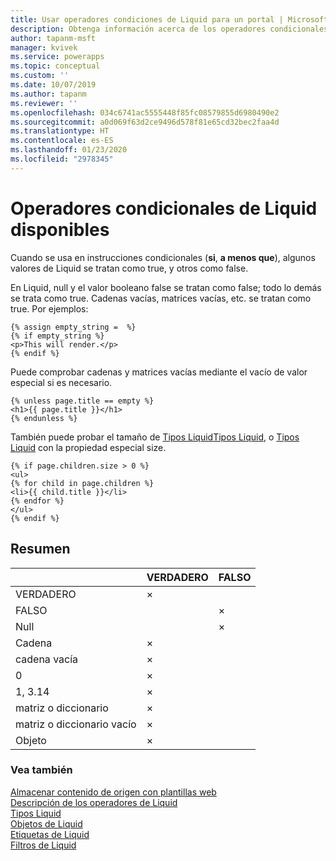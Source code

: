 ```yaml
---
title: Usar operadores condiciones de Liquid para un portal | MicrosoftDocs
description: Obtenga información acerca de los operadores condicionales de Liquid disponibles en un portal.
author: tapanm-msft
manager: kvivek
ms.service: powerapps
ms.topic: conceptual
ms.custom: ''
ms.date: 10/07/2019
ms.author: tapanm
ms.reviewer: ''
ms.openlocfilehash: 034c6741ac5555448f85fc08579855d6980490e2
ms.sourcegitcommit: a0d069f63d2ce9496d578f81e65cd32bec2faa4d
ms.translationtype: HT
ms.contentlocale: es-ES
ms.lasthandoff: 01/23/2020
ms.locfileid: "2978345"
---
```

# <a name="available-liquid-conditional-operators"></a>Operadores condicionales de Liquid disponibles

Cuando se usa en instrucciones condicionales (**si**, **a menos que**), algunos valores de Liquid se tratan como true, y otros como false.

En Liquid, null y el valor booleano false se tratan como false; todo lo demás se trata como true. Cadenas vacías, matrices vacías, etc. se tratan como true. Por ejemplos:

```
{% assign empty_string =  %}
{% if empty_string %}
<p>This will render.</p>
{% endif %}
```
Puede comprobar cadenas y matrices vacías mediante el vacío de valor especial si es necesario.

```
{% unless page.title == empty %}
<h1>{{ page.title }}</h1>
{% endunless %}
```
También puede probar el tamaño de [Tipos Liquid](liquid-types.md)[Tipos Liquid](liquid-types.md), o [Tipos Liquid](liquid-types.md) con la propiedad especial size.

```
{% if page.children.size > 0 %}
<ul>
{% for child in page.children %}
<li>{{ child.title }}</li>
{% endfor %}
</ul>
{% endif %}
```

## <a name="summary"></a>Resumen

|                           | VERDADERO | FALSO |
|---------------------------|------|-------|
| VERDADERO                      | ×    |       |
| FALSO                     |      | ×     |
| Null                      |      | ×     |
| Cadena                    | ×    |       |
| cadena vacía              | ×    |       |
| 0                         | ×    |       |
| 1, 3.14                   | ×    |       |
| matriz o diccionario       | ×    |       |
| matriz o diccionario vacío | ×    |       |
| Objeto                    | ×    |       |

### <a name="see-also"></a>Vea también

[Almacenar contenido de origen con plantillas web](store-content-web-templates.md)  
[Descripción de los operadores de Liquid](liquid-operators.md)  
[Tipos Liquid](liquid-types.md)  
[Objetos de Liquid](liquid-objects.md)  
[Etiquetas de Liquid](liquid-tags.md)  
[Filtros de Liquid](liquid-filters.md)  

